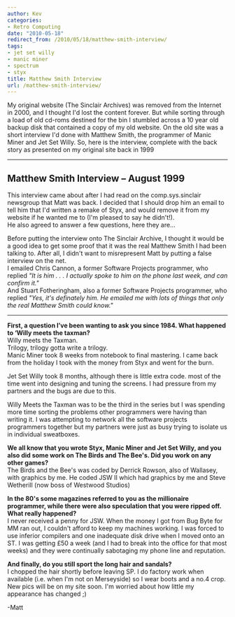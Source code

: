 ```yaml
---
author: Kev
categories:
- Retro Computing
date: "2010-05-18"
redirect_from: /2010/05/18/matthew-smith-interview/
tags:
- jet set willy
- manic miner
- spectrum
- styx
title: Matthew Smith Interview
url: /matthew-smith-interview/
---
```

My original website (The Sinclair Archives) was removed from the Internet in 2000, and I thought I'd lost the content forever. But while sorting through a load of old cd-roms destined for the bin I stumbled across a 10 year old backup disk that contained a copy of my old website. On the old site was a short interview I'd done with Matthew Smith, the programmer of Manic Miner and Jet Set Willy. So, here is the interview, complete with the back story as presented on my original site back in 1999

---

## Matthew Smith Interview &#8211; August 1999 ##

This interview came about after I had read on the comp.sys.sinclair newsgroup that Matt was back. I decided that I should drop him an email to tell him that I'd written a remake of Styx, and would remove it from my website if he wanted me to (I'm pleased to say he didn't!).  
He also agreed to answer a few questions, here they are...

Before putting the interview onto The Sinclair Archive, I thought it would be a good idea to get some proof that it was the real Matthew Smith I had been talking to. After all, I didn't want to misrepresent Matt by putting a false interview on the net.  
I emailed Chris Cannon, a former Software Projects programmer, who replied *"It is him . . . I actually spoke to him on the phone last week, and can confirm it."*  
And Stuart Fotheringham, also a former Software Projects programmer, who replied *"Yes, it's definately him. He emailed me with lots of things that only the real Matthew Smith could know."*

---

**First, a question I&#8217;ve been wanting to ask you since 1984. What happened to &#8216;Willy meets the taxman?**  
Willy meets the Taxman.  
Trilogy, trilogy gotta write a trilogy.  
Manic Miner took 8 weeks from notebook to final mastering. I came back from the holiday I took with the money from Styx and went for the burn.
  
Jet Set Willy took 8 months, although there is little extra code. most of the time went into designing and tuning the screens. I had pressure from my partners and the bugs are due to this.

Willy Meets the Taxman was to be the third in the series but I was spending more time sorting the problems other programmers were having than writing it. I was attempting to network all the software projects programmers together but my partners were just as busy trying to isolate us in individual sweatboxes.

**We all know that you wrote Styx, Manic Miner and Jet Set Willy, and you also did some work on The Birds and The Bee's. Did you work on any other games?**  
The Birds and the Bee's was coded by Derrick Rowson, also of Wallasey, with graphics by me. He coded JSW II which had graphics by me and Steve Wetherill (now boss of Westwood Studios)

**In the 80's some magazines referred to you as the millionaire programmer, while there were also speculation that you were ripped off. What really happened?**  
I never received a penny for JSW. When the money I got from Bug Byte for MM ran out, I couldn't afford to keep my machines working. I was forced to use inferior compilers and one inadequate disk drive when I moved onto an ST. I was getting £50 a week (and I had to break into the office for that most weeks) and they were continually sabotaging my phone line and reputation.
 
**And finally, do you still sport the long hair and sandals?**  
I chopped the hair shortly before leaving SP. I do factory work when available (i.e. when I'm not on Merseyside) so I wear boots and a no.4 crop. New pics will be on my site soon. I'm worried about how little my appearance has changed ;)
 
-Matt